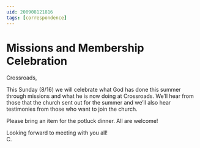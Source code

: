 ```yaml
---
uid: 200908121816
tags: [correspondence]
---
```

  
# Missions and Membership Celebration

Crossroads,

This Sunday (8/16) we will celebrate what God has done this summer through missions and what he is now doing at Crossroads. We’ll hear from those that the church sent out for the summer and we’ll also hear testimonies from those who want to join the church.

Please bring an item for the potluck dinner. All are welcome!

Looking forward to meeting with you all!  
C.

